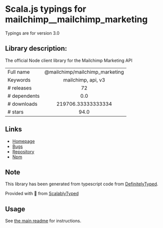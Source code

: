 
# Scala.js typings for mailchimp__mailchimp_marketing

Typings are for version 3.0

## Library description:
The official Node client library for the Mailchimp Marketing API

|                    |                 |
| ------------------ | :-------------: |
| Full name          | @mailchimp/mailchimp_marketing |
| Keywords           | mailchimp, api, v3 |
| # releases         | 72 |
| # dependents       | 0.0 |
| # downloads        | 219706.33333333334 |
| # stars            | 94.0 |

## Links
- [Homepage](https://github.com/mailchimp/mailchimp-marketing-node)
- [Bugs](https://github.com/mailchimp/mailchimp-client-lib-codegen/issues)
- [Repository](https://github.com/mailchimp/mailchimp-marketing-node)
- [Npm](https://www.npmjs.com/package/%40mailchimp%2Fmailchimp_marketing)
    


## Note
This library has been generated from typescript code from [DefinitelyTyped](https://definitelytyped.org).

Provided with :purple_heart: from [ScalablyTyped](https://github.com/oyvindberg/ScalablyTyped)

## Usage
See [the main readme](../../readme.md) for instructions.


